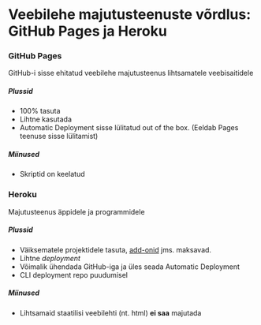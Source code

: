 # Veebilehe majutusteenuste võrdlus: GitHub Pages ja Heroku



### GitHub Pages
GitHub-i sisse ehitatud veebilehe majutusteenus lihtsamatele veebisaitidele

##### Plussid
- 100% tasuta
- Lihtne kasutada
- Automatic Deployment sisse lülitatud out of the box. (Eeldab Pages teenuse sisse lülitamist)

##### Miinused
- Skriptid on keelatud



### Heroku
Majutusteenus äppidele ja programmidele

##### Plussid
- Väiksematele projektidele tasuta, [add-onid](https://elements.heroku.com/addons) jms. maksavad.
- Lihtne _deployment_
- Võimalik ühendada GitHub-iga ja üles seada Automatic Deployment
- CLI deployment repo puudumisel

##### Miinused
- Lihtsamaid staatilisi veebilehti (nt. html) **ei saa** majutada
